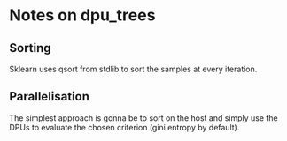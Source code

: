 # Notes on dpu_trees

## Sorting

Sklearn uses qsort from stdlib to sort the samples at every iteration.

## Parallelisation

The simplest approach is gonna be to sort on the host and simply use the DPUs to evaluate the chosen criterion (gini entropy by default).
